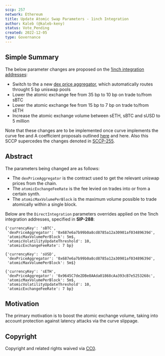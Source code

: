 ```yaml
---
sccp: 257
network: Ethereum
title: Update Atomic Swap Parameters - 1inch Integration
author: Kaleb (@kaleb-keny)
status: Vote_Pending
created: 2022-12-05
type: Governance
---
```


<!--You can leave these HTML comments in your merged SCCP and delete the visible duplicate text guides, they will not appear and may be helpful to refer to if you edit it again. This is the suggested template for new SCCPs. Note that an SCCP number will be assigned by an editor. When opening a pull request to submit your SCCP, please use an abbreviated title in the filename, `sccp-draft_title_abbrev.md`. The title should be 44 characters or less.-->

## Simple Summary

<!--"If you can't explain it simply, you don't understand it well enough." Provide a simplified and layman-accessible explanation of the SCCP.-->
The below parameter changes are proposed on the  [1inch integration addresses](https://sips.synthetix.io/sips/sip-288/):
- Switch to the a new [dex price aggregator](https://etherscan.io/address/0x687e6a7b99b0a8cd8785a12a30901af03489639d), which automatically routes throught 5 bp uniswap pools
- Lower the atomic exchange fee from 35 bp to 10 bp on trade to/from sBTC
- Lower the atomic exchange fee from 15 bp to 7 bp on trade to/from sETH
- Increase the atomic exchange volume between sETH, sBTC and sUSD to 5 million

Note that these changes are to be implemented once curve implements the curve fee and A coefficient proposals outlined [here](https://gov.curve.fi/t/update-seth-susd-curve-pool-parameters-atomic-swaps/4592/5) and here. Also this SCCP supercedes the changes denoted in [SCCP-255](https://sips.synthetix.io/sccp/sccp-255/).

## Abstract

<!--A short (~200 word) description of the variable change proposed.-->

The parameters being changed are as follows:

- The `dexPriceAggregator` is the contract used to get the relevant uniswap prices from the chain.
- The `atomicExchangeFeeRate` is the fee levied on trades into or from a certain synth.
- The `atomicMaxVolumePerBlock` is the maximum volume possible to trade atomically within a single block.

Below are the `DirectIntegration` parameters overrides applied on the 1inch integration addresses, specified in **SIP-288**:

```
{'currencyKey': 'sBTC',
 'dexPriceAggregator': '0x687e6a7b99b0a8cd8785a12a30901af03489639d',
 'atomicMaxVolumePerBlock': 5m$,
 'atomicVolatilityUpdateThreshold': 10,
 'atomicExchangeFeeRate': 7 bp}

{'currencyKey': 'sUSD',
 'dexPriceAggregator': '0x687e6a7b99b0a8cd8785a12a30901af03489639d',
 'atomicMaxVolumePerBlock': 5m$}

{'currencyKey': 'sETH',
 'dexPriceAggregator': '0x9645C7de2DBe8AAda01868cAa393cB7e5253268c',
 'atomicMaxVolumePerBlock': 5m$,
 'atomicVolatilityUpdateThreshold': 10,
 'atomicExchangeFeeRate': 7 bp}
```

## Motivation

<!--The motivation is critical for SCCPs that want to update variables within Synthetix. It should clearly explain why the existing variable is not incentive aligned. SCCP submissions without sufficient motivation may be rejected outright.-->

The primary motivation is to boost the atomic exchange volume, taking into account protection against latency attacks via the curve slippage.

## Copyright

Copyright and related rights waived via [CC0](https://creativecommons.org/publicdomain/zero/1.0/).